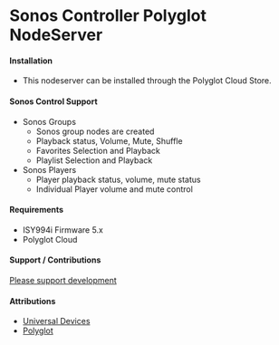 # Sonos Controller Polyglot NodeServer

#### Installation
- This nodeserver can be installed through the Polyglot Cloud Store.

#### Sonos Control Support
- Sonos Groups
  * Sonos group nodes are created
  * Playback status, Volume, Mute, Shuffle
  * Favorites Selection and Playback
  * Playlist Selection and Playback
- Sonos Players
  * Player playback status, volume, mute status
  * Individual Player volume and mute control

#### Requirements
- ISY994i Firmware 5.x
- Polyglot Cloud

#### Support / Contributions
[Please support development](https://www.paypal.me/simplextech)

#### Attributions
- [Universal Devices](https://www.universal-devices.com/)
- [Polyglot](https://github.com/UniversalDevicesInc/polyglot-v2)
